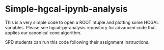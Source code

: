 # Simple-hgcal-ipynb-analysis
This is a very simple code to open a ROOT ntuple and plotting some HCGAL variables.
Please see hgcal-py-analysis repository for advanced code that applies our canonical cone algorithm.

SPD students can run this code following their assignment instructions.
